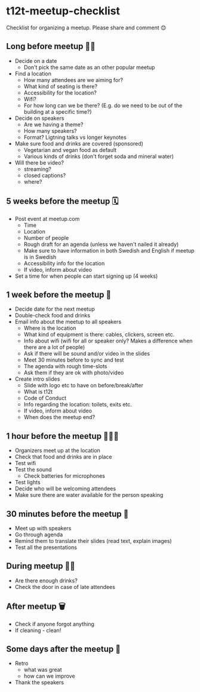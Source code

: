 # t12t-meetup-checklist
Checklist for organizing a meetup. Please share and comment 😊

## Long before meetup 🦄🏢

* Decide on a date
    * Don't pick the same date as an other popular meetup
* Find a location 
    * How many attendees are we aiming for?
    * What kind of seating is there?
    * Accessibility for the location?
    * Wifi?
    * For how long can we be there? (E.g. do we need to be out of the building at a specific time?)
* Decide on speakers 
    * Are we having a theme?
    * How many speakers?
    * Format? Ligtning talks vs longer keynotes
* Make sure food and drinks are covered (sponsored)
    * Vegetarian and vegan food as default
    * Various kinds of drinks (don't forget soda and mineral water)
* Will there be video?
    * streaming?
    * closed captions?
    * where?


## 5 weeks before the meetup 🗓

* Post event at meetup.com
    * Time
    * Location
    * Number of people
    * Rough draft for an agenda (unless we haven't nailed it already)
    * Make sure to have information in both Swedish and English if meetup is in Swedish
    * Accessibility info for the location
    * If video, inform about video
* Set a time for when people can start signing up (4 weeks)

## 1 week before the meetup 📧

* Decide date for the next meetup
* Double-check food and drinks
* Email info about the meetup to all speakers
    * Where is the location
    * What kind of equipment is there: cables, clickers, screen etc.
    * Info about wifi (wifi for all or speaker only? Makes a difference when there are a lot of people)
    * Ask if there will be sound and/or video in the slides
    * Meet 30 minutes before to sync and test
    * The agenda with rough time-slots
    * Ask them if they are ok with photo/video
* Create intro slides
    * Slide with logo etc to have on before/break/after
    * What is t12t
    * Code of Conduct
    * Info regarding the location: toilets, exits etc.
    * If video, inform about video
    * When does the meetup end?


## 1 hour before the meetup 🌯💡🎤

* Organizers meet up at the location
* Check that food and drinks are in place
* Test wifi
* Test the sound
    * Check batteries for microphones
* Test lights
* Decide who will be welcoming attendees
* Make sure there are water available for the person speaking

## 30 minutes before the meetup 🤝

* Meet up with speakers
* Go through agenda
* Remind them to translate their slides (read text, explain images)
* Test all the presentations

## During meetup 🥤🚪

* Are there enough drinks?
* Check the door in case of late attendees

## After meetup 🗑

* Check if anyone forgot anything
* If cleaning - clean!

## Some days after the meetup 📝

* Retro
    * what was great
    * how can we improve
* Thank the speakers
